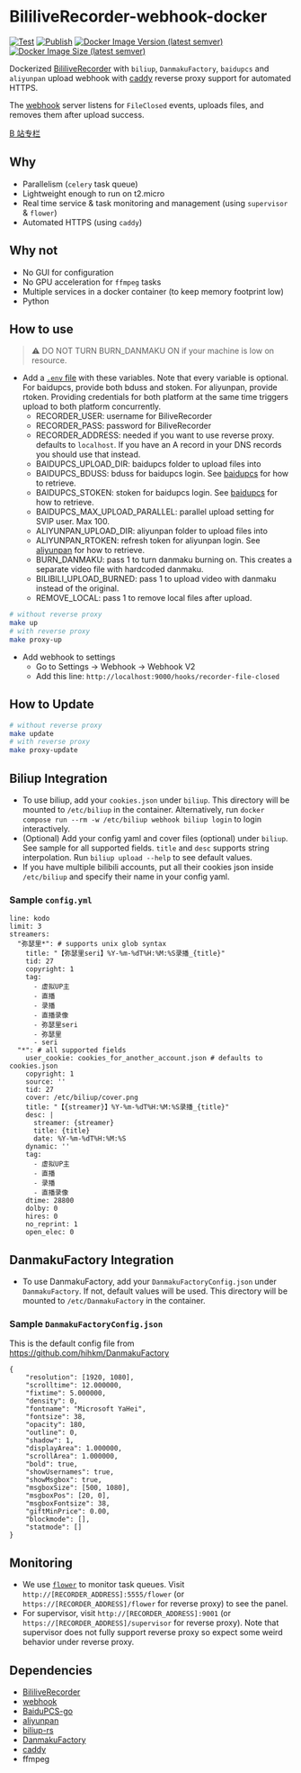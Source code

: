 # BililiveRecorder-webhook-docker

[![Test](https://github.com/puzzlemoondev/BililiveRecorder-webhook-docker/actions/workflows/test.yml/badge.svg)](https://github.com/puzzlemoondev/BililiveRecorder-webhook-docker/actions/workflows/test.yml)
[![Publish](https://github.com/puzzlemoondev/BililiveRecorder-webhook-docker/actions/workflows/publish.yml/badge.svg)](https://github.com/puzzlemoondev/BililiveRecorder-webhook-docker/actions/workflows/publish.yml)
[![Docker Image Version (latest semver)](https://img.shields.io/docker/v/puzzlemoondev/bililive-recorder-webhook?sort=semver)](https://hub.docker.com/r/puzzlemoondev/bililive-recorder-webhook)
[![Docker Image Size (latest semver)](https://img.shields.io/docker/image-size/puzzlemoondev/bililive-recorder-webhook?sort=semver)](https://hub.docker.com/r/puzzlemoondev/bililive-recorder-webhook)

Dockerized [BililiveRecorder](https://github.com/BililiveRecorder/BililiveRecorder) with `biliup`, `DanmakuFactory`,
`baidupcs` and `aliyunpan` upload webhook with [caddy](https://github.com/caddyserver/caddy) reverse proxy support for automated HTTPS.

The [webhook](https://github.com/adnanh/webhook) server listens for `FileClosed` events, uploads files, and removes them
after upload success.

[B 站专栏](https://www.bilibili.com/read/cv21367565)

## Why

- Parallelism (`celery` task queue)
- Lightweight enough to run on t2.micro
- Real time service & task monitoring and management (using `supervisor` & `flower`)
- Automated HTTPS (using `caddy`)

## Why not

- No GUI for configuration
- No GPU acceleration for `ffmpeg` tasks
- Multiple services in a docker container (to keep memory footprint low)
- Python

## How to use

> ⚠️ DO NOT TURN BURN_DANMAKU ON if your machine is low on resource.

- Add a [`.env` file](https://docs.docker.com/compose/environment-variables/#the-env-file) with these variables. Note that every variable is optional. For
  baidupcs, provide both bduss and stoken. For aliyunpan, provide rtoken. Providing credentials for both platform at the
  same time triggers upload to both platform concurrently.
  - RECORDER_USER: username for BiliveRecorder
  - RECORDER_PASS: password for BiliveRecorder
  - RECORDER_ADDRESS: needed if you want to use reverse proxy. defaults to `localhost`. If you have an A record in your DNS records you should use that instead.
  - BAIDUPCS_UPLOAD_DIR: baidupcs folder to upload files into
  - BAIDUPCS_BDUSS: bduss for baidupcs login.
    See [baidupcs](https://github.com/qjfoidnh/BaiduPCS-Go#%E7%99%BB%E5%BD%95%E7%99%BE%E5%BA%A6%E5%B8%90%E5%8F%B7) for
    how to retrieve.
  - BAIDUPCS_STOKEN: stoken for baidupcs login.
    See [baidupcs](https://github.com/qjfoidnh/BaiduPCS-Go#%E7%99%BB%E5%BD%95%E7%99%BE%E5%BA%A6%E5%B8%90%E5%8F%B7) for
    how to retrieve.
  - BAIDUPCS_MAX_UPLOAD_PARALLEL: parallel upload setting for SVIP user. Max 100.
  - ALIYUNPAN_UPLOAD_DIR: aliyunpan folder to upload files into
  - ALIYUNPAN_RTOKEN: refresh token for aliyunpan login.
    See [aliyunpan](https://github.com/tickstep/aliyunpan#%E5%A6%82%E4%BD%95%E8%8E%B7%E5%8F%96RefreshToken) for how to
    retrieve.
  - BURN_DANMAKU: pass 1 to turn danmaku burning on. This creates a separate video file with hardcoded danmaku.
  - BILIBILI_UPLOAD_BURNED: pass 1 to upload video with danmaku instead of the original.
  - REMOVE_LOCAL: pass 1 to remove local files after upload.

```bash
# without reverse proxy
make up
# with reverse proxy
make proxy-up
```

- Add webhook to settings
  - Go to Settings -> Webhook -> Webhook V2
  - Add this line: `http://localhost:9000/hooks/recorder-file-closed`

## How to Update

```bash
# without reverse proxy
make update
# with reverse proxy
make proxy-update
```

## Biliup Integration

- To use biliup, add your `cookies.json` under `biliup`. This directory will be mounted to `/etc/biliup` in the
  container. Alternatively, run `docker compose run --rm -w /etc/biliup webhook biliup login` to login interactively.
- (Optional) Add your config yaml and cover files (optional) under `biliup`. See sample for all supported
  fields. `title` and `desc` supports string interpolation. Run `biliup upload --help` to see default values.
- If you have multiple bilibili accounts, put all their cookies json inside `/etc/biliup` and specify their name in your
  config yaml.

### Sample `config.yml`

```
line: kodo
limit: 3
streamers:
  "弥瑟里*": # supports unix glob syntax
    title: "【弥瑟里seri】%Y-%m-%dT%H:%M:%S录播_{title}"
    tid: 27
    copyright: 1
    tag:
      - 虚拟UP主
      - 直播
      - 录播
      - 直播录像
      - 弥瑟里seri
      - 弥瑟里
      - seri
  "*": # all supported fields
    user_cookie: cookies_for_another_account.json # defaults to cookies.json
    copyright: 1
    source: ''
    tid: 27
    cover: /etc/biliup/cover.png
    title: "【{streamer}】%Y-%m-%dT%H:%M:%S录播_{title}"
    desc: |
      streamer: {streamer}
      title: {title}
      date: %Y-%m-%dT%H:%M:%S
    dynamic: ''
    tag:
      - 虚拟UP主
      - 直播
      - 录播
      - 直播录像
    dtime: 28800
    dolby: 0
    hires: 0
    no_reprint: 1
    open_elec: 0
```

## DanmakuFactory Integration

- To use DanmakuFactory, add your `DanmakuFactoryConfig.json` under `DanmakuFactory`. If not, default values will be
  used. This directory will be mounted to `/etc/DanmakuFactory` in the container.

### Sample `DanmakuFactoryConfig.json`

This is the default config file from https://github.com/hihkm/DanmakuFactory

```
{
    "resolution": [1920, 1080],
    "scrolltime": 12.000000,
    "fixtime": 5.000000,
    "density": 0,
    "fontname": "Microsoft YaHei",
    "fontsize": 38,
    "opacity": 180,
    "outline": 0,
    "shadow": 1,
    "displayArea": 1.000000,
    "scrollArea": 1.000000,
    "bold": true,
    "showUsernames": true,
    "showMsgbox": true,
    "msgboxSize": [500, 1080],
    "msgboxPos": [20, 0],
    "msgboxFontsize": 38,
    "giftMinPrice": 0.00,
    "blockmode": [],
    "statmode": []
}
```

## Monitoring

- We use [`flower`](https://github.com/mher/flower) to monitor task queues. Visit `http://[RECORDER_ADDRESS]:5555/flower` (or `https://[RECORDER_ADDRESS]/flower` for reverse proxy) to see the panel.
- For supervisor, visit `http://[RECORDER_ADDRESS]:9001` (or `https://[RECORDER_ADDRESS]/supervisor` for reverse proxy). Note that supervisor does not fully support reverse proxy so expect some weird behavior under reverse proxy.

## Dependencies

- [BililiveRecorder](https://github.com/BililiveRecorder/BililiveRecorder)
- [webhook](https://github.com/adnanh/webhook)
- [BaiduPCS-go](https://github.com/qjfoidnh/BaiduPCS-Go)
- [aliyunpan](https://github.com/tickstep/aliyunpan)
- [biliup-rs](https://github.com/ForgQi/biliup-rs)
- [DanmakuFactory](https://github.com/hihkm/DanmakuFactory)
- [caddy](https://github.com/caddyserver/caddy)
- ffmpeg
